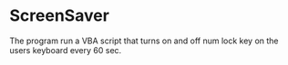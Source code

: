 # ScreenSaver
The program run a VBA script that turns on and off num lock key on the users keyboard every 60 sec.
